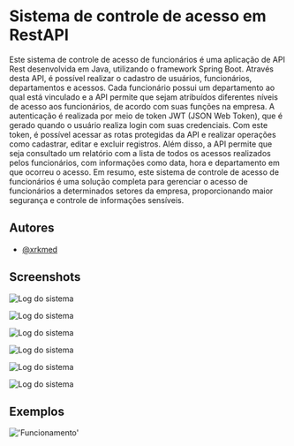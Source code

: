 
# Sistema de controle de acesso em RestAPI

Este sistema de controle de acesso de funcionários é uma aplicação de API Rest desenvolvida em Java, utilizando o framework Spring Boot.
Através desta API, é possível realizar o cadastro de usuários, funcionários, departamentos e acessos. Cada funcionário possui um departamento ao qual está vinculado e a API permite que sejam atribuídos diferentes níveis de acesso aos funcionários, de acordo com suas funções na empresa.
A autenticação é realizada por meio de token JWT (JSON Web Token), que é gerado quando o usuário realiza login com suas credenciais. Com este token, é possível acessar as rotas protegidas da API e realizar operações como cadastrar, editar e excluir registros.
Além disso, a API permite que seja consultado um relatório com a lista de todos os acessos realizados pelos funcionários, com informações como data, hora e departamento em que ocorreu o acesso.
Em resumo, este sistema de controle de acesso de funcionários é uma solução completa para gerenciar o acesso de funcionários a determinados setores da empresa, proporcionando maior segurança e controle de informações sensíveis.


## Autores

- [@xrkmed](https://www.github.com/xrkmed)


## Screenshots

![Log do sistema](https://i.imgur.com/NchGnRX.png)

![Log do sistema](https://i.imgur.com/jM2tdZ0.png)

![Log do sistema](https://i.imgur.com/rr0EiBT.png)

![Log do sistema](https://i.imgur.com/YnII4nW.png)

![Log do sistema](https://i.imgur.com/8axQD9k.png)

![Log do sistema](https://i.imgur.com/r2xcrf9.png)

## Exemplos

!['Funcionamento'](https://i.imgur.com/5PyImlY.png)
